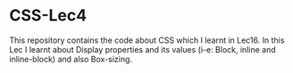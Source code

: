 # CSS-Lec4
This repository contains the code about CSS which I learnt in Lec16. In this Lec I learnt about Display properties and its values (i-e: Block, inline and inline-block) and also Box-sizing. 
